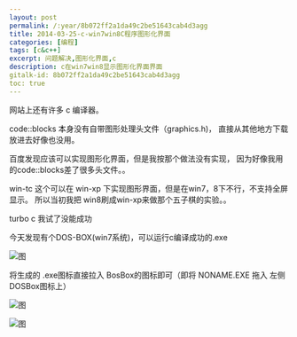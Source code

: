 ```yaml
---
layout: post
permalink: /:year/8b072ff2a1da49c2be51643cab4d3agg
title: 2014-03-25-c-win7win8C程序图形化界面
categories: [编程]
tags: [c&c++]
excerpt: 问题解决,图形化界面,c
description: c在win7win8显示图形化界面界面
gitalk-id: 8b072ff2a1da49c2be51643cab4d3agg
toc: true
---
```


网站上还有许多 c 编译器。

code::blocks 本身没有自带图形处理头文件（graphics.h)，
直接从其他地方下载放进去好像也没用。

百度发现应该可以实现图形化界面，但是我按那个做法没有实现，
因为好像我用的code::blocks差了很多头文件。。

win-tc 这个可以在 win-xp 下实现图形界面，但是在win7，8下不行，不支持全屏显示。
所以当初我把 win8刷成win-xp来做那个五子棋的实验。。

turbo c 我试了没能成功

今天发现有个DOS-BOX(win7系统)，可以运行c编译成功的.exe

![图](http://image.linxingyang.net/image/C-cpp/image/2014-03-25/01.png)

将生成的 .exe图标直接拉入 BosBox的图标即可（即将 NONAME.EXE 拖入 左侧DOSBox图标上）

![图](http://image.linxingyang.net/image/C-cpp/image/2014-03-25/02.png)

![图](http://image.linxingyang.net/image/C-cpp/image/2014-03-25/03.png)
  